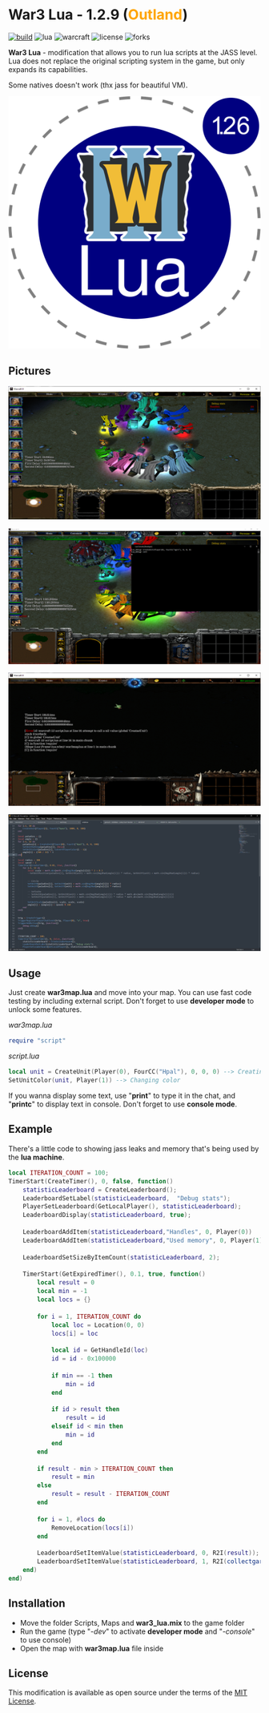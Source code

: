 # War3 Lua - 1.2.9 (<span style="color:orange">Outland</span>)

[![build](https://github.com/Ev3nt/war3_lua/actions/workflows/build.yml/badge.svg)](https://github.com/Ev3nt/war3_lua/actions/workflows/build.yml)
![lua](https://img.shields.io/badge/lua-v5.4.4-blue)
![warcraft](https://img.shields.io/badge/warcraft-1.26a-darkgreen)
![license](https://img.shields.io/github/license/Ev3nt/war3_lua?color=green)
![forks](https://img.shields.io/github/forks/Ev3nt/war3_lua?style=social)

**War3 Lua** - modification that allows you to run lua scripts at the JASS level. Lua does not replace the original scripting system in the game, but only expands its capabilities.

Some natives doesn't work (thx jass for beautiful VM).

![](./war3_lua.png)


## Pictures

![](./Pictures/1.png)

![](./Pictures/2.png)

![](./Pictures/3.png)

![](./Pictures/4.png)

## Usage
Just create **war3map.lua** and move into your map. You can use fast code testing by including external script. Don't forget to use **developer mode** to unlock some features.

*war3map.lua*
```lua
require "script"
```

*script.lua*
```lua
local unit = CreateUnit(Player(0), FourCC("Hpal"), 0, 0, 0) --> Creating unit
SetUnitColor(unit, Player(1)) --> Changing color
```

If you wanna display some text, use "**print**" to type it in the chat, and "**printc**" to display text in console. Don't forget to use **console mode**.

## Example

There's a little code to showing jass leaks and memory that's being used by the **lua machine**.

```lua
local ITERATION_COUNT = 100;
TimerStart(CreateTimer(), 0, false, function()
	statisticLeaderboard = CreateLeaderboard();
	LeaderboardSetLabel(statisticLeaderboard,  "Debug stats");
	PlayerSetLeaderboard(GetLocalPlayer(), statisticLeaderboard);
	LeaderboardDisplay(statisticLeaderboard, true);

	LeaderboardAddItem(statisticLeaderboard,"Handles", 0, Player(0))
	LeaderboardAddItem(statisticLeaderboard,"Used memory", 0, Player(1))

	LeaderboardSetSizeByItemCount(statisticLeaderboard, 2);

	TimerStart(GetExpiredTimer(), 0.1, true, function()
		local result = 0
		local min = -1
		local locs = {}

		for i = 1, ITERATION_COUNT do
			local loc = Location(0, 0)
			locs[i] = loc
	      
	       	local id = GetHandleId(loc)
	       	id = id - 0x100000

	       	if min == -1 then
				min = id
			end
			
			if id > result then
				result = id
			elseif id < min then
				min = id
			end
		end

		if result - min > ITERATION_COUNT then
			result = min
		else
			result = result - ITERATION_COUNT
		end

		for i = 1, #locs do
			RemoveLocation(locs[i])
		end

		LeaderboardSetItemValue(statisticLeaderboard, 0, R2I(result));
    	LeaderboardSetItemValue(statisticLeaderboard, 1, R2I(collectgarbage("count")));
	end)
end)
```

## Installation
* Move the folder Scripts, Maps and **war3_lua.mix** to the game folder
* Run the game (type "*-dev*" to activate **developer mode** and "*-console*" to use console)
* Open the map with **war3map.lua** file inside

## License

This modification is available as open source under the terms of the [MIT License](https://github.com/Ev3nt/war3_lua/blob/master/LICENSE.md).